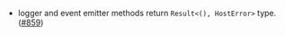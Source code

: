 - logger and event emitter methods return `Result<(), HostError>` type.
  ([#859](https://github.com/cosmos/ibc-rs/issues/859))

